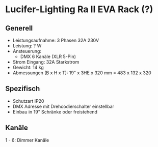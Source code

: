 # Lucifer-Lighting Ra II EVA Rack (?)

## Generell

- Leistungsaufnahme: 3 Phasen 32A 230V
- Leistung: ? W
- Ansteuerung:
  - DMX 6 Kanäle (XLR 5-Pin)
- Strom Eingang: 32A Starkstrom
- Gewicht: 14 kg
- Abmessungen (B x H x T): 19" x 3HE x 320 mm = 483 x 132 x 320

## Spezifisch

- Schutzart IP20
- DMX Adresse mit Drehcodierschalter einstellbar
- Einbau in 19" Schränke oder freistehend

## Kanäle

1 - 6: Dimmer Kanäle